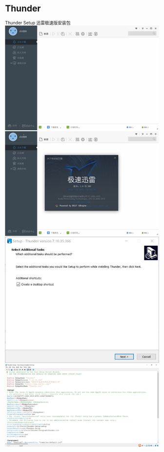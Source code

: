 # Thunder
Thunder Setup 迅雷极速版安装包
![Image text](https://raw.githubusercontent.com/careylipu/Thunder/master/screen/Snipaste_2020-05-07_22-39-44.jpg)
![Image text](https://raw.githubusercontent.com/careylipu/Thunder/master/screen/Snipaste_2020-05-07_22-39-58.jpg)
![Image text](https://raw.githubusercontent.com/careylipu/Thunder/master/screen/Snipaste_2020-05-07_22-41-11.jpg)
![Image text](https://raw.githubusercontent.com/careylipu/Thunder/master/screen/Snipaste_2020-05-07_22-39-33.jpg)
